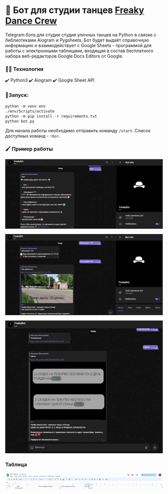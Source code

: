 # 💃 Бот для студии танцев [Freaky Dance Crew](https://vk.com/freaky_dance_crew)

Telegram бота для студии студия уличных танцев на Python в связке с библиотеками Aiogram и Pygsheets. 
Бот будет выдаёт справочную информацию и взаимодействует с Google Sheets - программой для работы с электронными таблицами, входящая в состав бесплатного набора веб-редакторов Google Docs Editors от Google.

### 👨‍💻 Технологии
  :heavy_check_mark: Python3 :heavy_check_mark: Aiogram :heavy_check_mark: Google Sheet API

### 👾Запуск:
```
python -m venv env
./env/Scripts/activate 
python -m pip install -r requirements.txt
python bot.py
```
Для начала работы необходимо отправить команду ```/start```. Список доступных команд - ```!бот```.

### 🖌️ Пример работы
![alt text](https://github.com/pylounge/fdcbaza-telegram-bot/blob/main/screens/бот1.PNG)


![alt text](https://github.com/pylounge/fdcbaza-telegram-bot/blob/main/screens/бот2.PNG)


![alt text](https://github.com/pylounge/fdcbaza-telegram-bot/blob/main/screens/бот3.PNG)

### Таблица
![alt text](https://github.com/pylounge/fdcbaza-telegram-bot/blob/main/screens/table.PNG)
